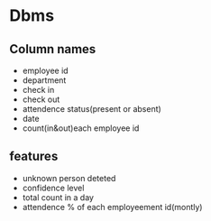 # Dbms 
## Column names
- employee id
- department
- check in
- check out
- attendence status(present or absent)
- date
- count(in&out)each employee id
## features
- unknown person deteted
- confidence level
- total count in a day
- attendence % of each employeement id(montly)

